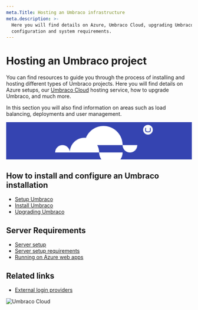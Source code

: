 ```yaml
---
meta.Title: Hosting an Umbraco infrastructure
meta.description: >-
  Here you will find details on Azure, Umbraco Cloud, upgrading Umbraco, server
  configuration and system requirements.
---
```


# Hosting an Umbraco project

You can find resources to guide you through the process of installing and hosting different types of Umbraco projects. Here you will find details on Azure setups, our [Umbraco Cloud](../umbraco-cloud) hosting service, how to upgrade Umbraco, and much more.

In this section you will also find information on areas such as load balancing, deployments and user management.

![Umbraco Cloud](images/cloud.png)

## How to install and configure an Umbraco installation

* [Setup Umbraco](../umbraco-cms/fundamentals/setup/)
* [Install Umbraco](../umbraco-cms/fundamentals/setup/install/)
* [Upgrading Umbraco](../umbraco-cms/fundamentals/setup/upgrading/)

## Server Requirements

* [Server setup](../umbraco-cms/fundamentals/setup/server-setup/)
* [Server setup requirements](../umbraco-cms/fundamentals/setup/requirements.md)
* [Running on Azure web apps](../umbraco-cms/fundamentals/setup/server-setup/azure-web-apps.md)

## Related links

* [External login providers](../umbraco-cms/reference/security/external-login-providers.md)

![Umbraco Cloud](images/umbraco\_free\_way\_01.png)
